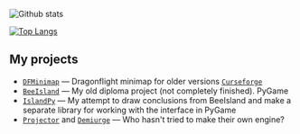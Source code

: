 
![Github stats](https://github-readme-stats.vercel.app/api?username=ludwici&show_icons=true&theme=radical&include_all_commits=true&count_private=true)

[![Top Langs](https://github-readme-stats.vercel.app/api/top-langs/?username=ludwici&hide=html,C&layout=compact&theme=radical)](https://github.com/anuraghazra/github-readme-stats)

## My projects
- [`DFMinimap`](https://github.com/ludwici/BridgeCord) — Dragonflight minimap for older versions [`Curseforge`](https://www.curseforge.com/wow/addons/dfminimap)
- [`BeeIsland`](https://github.com/ludwici/BeeIsland) — My old diploma project (not completely finished). PyGame
- [`IslandPy`](https://github.com/ludwici/IslandPy) — My attempt to draw conclusions from BeeIsland and make a separate library for working with the interface in PyGame
- [`Projector`](https://github.com/ludwici/Projector) and [`Demiurge`](https://github.com/ludwici/Demiurge) — Who hasn't tried to make their own engine?
